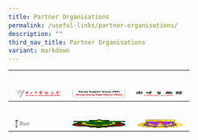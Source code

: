```yaml
---
title: Partner Organisations
permalink: /useful-links/partner-organisations/
description: ""
third_nav_title: Partner Organisations
variant: markdown
---
```

<table>
<thead>
  <tr>
    <th><br><br><a href="https://chungchenghighmain.moe.edu.sg/useful-links/alumni/" target="_blank" rel="noopener noreferrer"><img src="/images/alumni_LOGO.jpg" alt="Chung Cheng High School Alumni" width="106" height="17"></a></th>
    <th><br><br><a href="/useful-links/parent-support-group-psg/" target="_blank" rel="noopener noreferrer"><img src="/images/PSG.png" alt="Parent Support Group" width="106" height="17"></a></th>
    <th><br><br><a href="/useful-links/partner-organisations/gallery-by-the-lake/" target="_blank" rel="noopener noreferrer"><img src="/images/logo8.jpg" alt="Gallery by the Lake" width="106" height="17"></a></th>
  </tr>
</thead>
<tbody>
  <tr>
    <td><br><br><a href="/useful-links/partner-organisations/the-lim-tze-peng-art-gallery/" target="_blank" rel="noopener noreferrer"><img src="/images/LimTzePeng.jpg" alt="Lim Tze Peng" width="40" height="17"></a></td>
    <td><br><br><a href="https://almaarif.edu.sg/" target="_blank" rel="noopener noreferrer"><img src="/images/Madrasah_Al_Maarif_Al_Islamiah.jpg" alt="Madrasah AI Maarif" width="106" height="17"></a></td>
    <td><br><br><a href="https://mwti.edu.sg/" target="_blank" rel="noopener noreferrer"><img src="/images/Madrasah_Wak_Tanjong_Al_Islamiah.jpg" alt="Madrasah Wak Tanjong" width="106" height="17"></a></td>
  </tr>
</tbody>
</table>